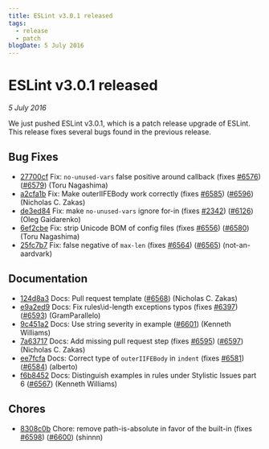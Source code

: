 ```yaml
---
title: ESLint v3.0.1 released
tags:
  - release
  - patch
blogDate: 5 July 2016
---
```

# ESLint v3.0.1 released

_5 July 2016_

We just pushed ESLint v3.0.1, which is a patch release upgrade of ESLint. This release  fixes several bugs found in the previous release.










## Bug Fixes


* [27700cf](https://github.com/eslint/eslint/commit/27700cf) Fix: `no-unused-vars` false positive around callback (fixes [#6576](https://github.com/eslint/eslint/issues/6576)) ([#6579](https://github.com/eslint/eslint/issues/6579)) (Toru Nagashima)
* [a2cfa1b](https://github.com/eslint/eslint/commit/a2cfa1b) Fix: Make outerIIFEBody work correctly (fixes [#6585](https://github.com/eslint/eslint/issues/6585)) ([#6596](https://github.com/eslint/eslint/issues/6596)) (Nicholas C. Zakas)
* [de3ed84](https://github.com/eslint/eslint/commit/de3ed84) Fix: make `no-unused-vars` ignore for-in (fixes [#2342](https://github.com/eslint/eslint/issues/2342)) ([#6126](https://github.com/eslint/eslint/issues/6126)) (Oleg Gaidarenko)
* [6ef2cbe](https://github.com/eslint/eslint/commit/6ef2cbe) Fix: strip Unicode BOM of config files (fixes [#6556](https://github.com/eslint/eslint/issues/6556)) ([#6580](https://github.com/eslint/eslint/issues/6580)) (Toru Nagashima)
* [25fc7b7](https://github.com/eslint/eslint/commit/25fc7b7) Fix: false negative of `max-len` (fixes [#6564](https://github.com/eslint/eslint/issues/6564)) ([#6565](https://github.com/eslint/eslint/issues/6565)) (not-an-aardvark)




## Documentation


* [124d8a3](https://github.com/eslint/eslint/commit/124d8a3) Docs: Pull request template ([#6568](https://github.com/eslint/eslint/issues/6568)) (Nicholas C. Zakas)
* [e9a2ed9](https://github.com/eslint/eslint/commit/e9a2ed9) Docs: Fix rules\id-length exceptions typos (fixes [#6397](https://github.com/eslint/eslint/issues/6397)) ([#6593](https://github.com/eslint/eslint/issues/6593)) (GramParallelo)
* [9c451a2](https://github.com/eslint/eslint/commit/9c451a2) Docs: Use string severity in example ([#6601](https://github.com/eslint/eslint/issues/6601)) (Kenneth Williams)
* [7a63717](https://github.com/eslint/eslint/commit/7a63717) Docs: Add missing pull request step (fixes [#6595](https://github.com/eslint/eslint/issues/6595)) ([#6597](https://github.com/eslint/eslint/issues/6597)) (Nicholas C. Zakas)
* [ee7fcfa](https://github.com/eslint/eslint/commit/ee7fcfa) Docs: Correct type of `outerIIFEBody` in `indent` (fixes [#6581](https://github.com/eslint/eslint/issues/6581)) ([#6584](https://github.com/eslint/eslint/issues/6584)) (alberto)
* [f6b8452](https://github.com/eslint/eslint/commit/f6b8452) Docs: Distinguish examples in rules under Stylistic Issues part 6 ([#6567](https://github.com/eslint/eslint/issues/6567)) (Kenneth Williams)








## Chores


* [8308c0b](https://github.com/eslint/eslint/commit/8308c0b) Chore: remove path-is-absolute in favor of the built-in (fixes [#6598](https://github.com/eslint/eslint/issues/6598)) ([#6600](https://github.com/eslint/eslint/issues/6600)) (shinnn)
